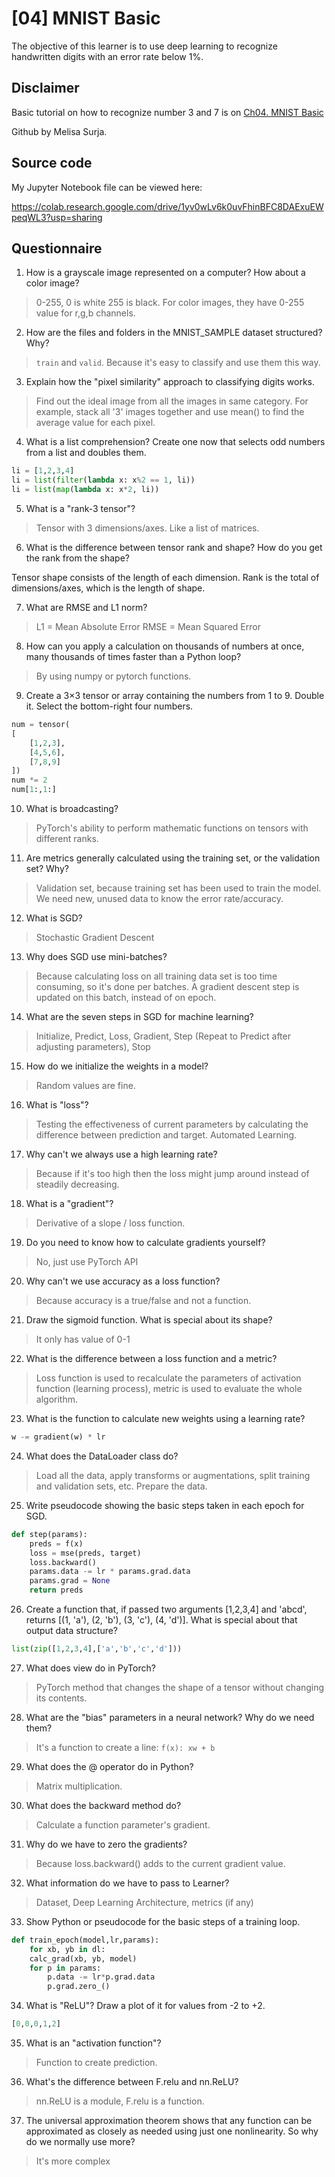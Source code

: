 # [04] MNIST Basic

The objective of this learner is to use deep learning to recognize handwritten digits with an error rate below 1%. 

## Disclaimer
Basic tutorial on how to recognize number 3 and 7 is on [Ch04. MNIST Basic](https://colab.research.google.com/github/fastai/fastbook/blob/master/04_mnist_basics.ipynb)

Github by Melisa Surja.

## Source code
My Jupyter Notebook file can be viewed here:

https://colab.research.google.com/drive/1yv0wLv6k0uvFhinBFC8DAExuEWpeqWL3?usp=sharing

## Questionnaire
1. How is a grayscale image represented on a computer? How about a color image?
> 0-255, 0 is white 255 is black. For color images, they have 0-255 value for r,g,b channels.

2. How are the files and folders in the MNIST_SAMPLE dataset structured? Why?
> `train` and `valid`. Because it's easy to classify and use them this way.

3. Explain how the "pixel similarity" approach to classifying digits works.
> Find out the ideal image from all the images in same category. For example, stack all '3' images together and use mean() to find the average value for each pixel.

4. What is a list comprehension? Create one now that selects odd numbers from a list and doubles them.
```python
li = [1,2,3,4]
li = list(filter(lambda x: x%2 == 1, li))
li = list(map(lambda x: x*2, li))
```

5. What is a "rank-3 tensor"?
> Tensor with 3 dimensions/axes. Like a list of matrices.

6. What is the difference between tensor rank and shape? How do you get the rank from the shape?

Tensor shape consists of the length of each dimension. Rank is the total of dimensions/axes, which is the length of shape.

7. What are RMSE and L1 norm?
> L1 = Mean Absolute Error
> RMSE = Mean Squared Error

8. How can you apply a calculation on thousands of numbers at once, many thousands of times faster than a Python loop?
> By using numpy or pytorch functions.

9. Create a 3×3 tensor or array containing the numbers from 1 to 9. Double it. Select the bottom-right four numbers.
```python
num = tensor(
[
	[1,2,3],
	[4,5,6],
	[7,8,9]
])
num *= 2
num[1:,1:]
```

10. What is broadcasting?
> PyTorch's ability to perform mathematic functions on tensors with different ranks.

11. Are metrics generally calculated using the training set, or the validation set? Why?
> Validation set, because training set has been used to train the model. We need new, unused data to know the error rate/accuracy.

12. What is SGD?
> Stochastic Gradient Descent

13. Why does SGD use mini-batches?
> Because calculating loss on all training data set is too time consuming, so it's done per batches. A gradient descent step is updated on this batch, instead of on epoch.

14. What are the seven steps in SGD for machine learning?
> Initialize, Predict, Loss, Gradient, Step (Repeat to Predict after adjusting parameters), Stop

15. How do we initialize the weights in a model?
> Random values are fine.

16. What is "loss"?
> Testing the effectiveness of current parameters by calculating the difference between prediction and target. Automated Learning.

17. Why can't we always use a high learning rate?
> Because if it's too high then the loss might jump around instead of steadily decreasing.

18. What is a "gradient"?
> Derivative of a slope / loss function.

19. Do you need to know how to calculate gradients yourself?
> No, just use PyTorch API

20. Why can't we use accuracy as a loss function?
> Because accuracy is a true/false and not a function.

21. Draw the sigmoid function. What is special about its shape?
> It only has value of 0-1

22. What is the difference between a loss function and a metric?
> Loss function is used to recalculate the parameters of activation function (learning process), metric is used to evaluate the whole algorithm.

23. What is the function to calculate new weights using a learning rate?
```python
w -= gradient(w) * lr
```

24. What does the DataLoader class do?
> Load all the data, apply transforms or augmentations, split training and validation sets, etc. Prepare the data.

25. Write pseudocode showing the basic steps taken in each epoch for SGD.
```python
def step(params):
	preds = f(x)
	loss = mse(preds, target)
	loss.backward()
	params.data -= lr * params.grad.data
	params.grad = None
	return preds
```

26. Create a function that, if passed two arguments [1,2,3,4] and 'abcd', returns [(1, 'a'), (2, 'b'), (3, 'c'), (4, 'd')]. What is special about that output data structure?
```python
list(zip([1,2,3,4],['a','b','c','d']))
```

27. What does view do in PyTorch?
> PyTorch method that changes the shape of a tensor without changing its contents.

28. What are the "bias" parameters in a neural network? Why do we need them?
> It's a function to create a line: `f(x): xw + b`

29. What does the @ operator do in Python?
> Matrix multiplication.

30. What does the backward method do?
> Calculate a function parameter's gradient.

31. Why do we have to zero the gradients?
> Because loss.backward() adds to the current gradient value.

32. What information do we have to pass to Learner?
> Dataset, Deep Learning Architecture, metrics (if any)

33. Show Python or pseudocode for the basic steps of a training loop.
```python
def train_epoch(model,lr,params):
	for xb, yb in dl:
	calc_grad(xb, yb, model)
	for p in params:
		p.data -= lr*p.grad.data
		p.grad.zero_()
```

34. What is "ReLU"? Draw a plot of it for values from -2 to +2.
```python
[0,0,0,1,2]
```

35. What is an "activation function"?
> Function to create prediction.

36. What's the difference between F.relu and nn.ReLU?
> nn.ReLU is a module, F.relu is a function.

37. The universal approximation theorem shows that any function can be approximated as closely as needed using just one nonlinearity. So why do we normally use more?
> It's more complex
